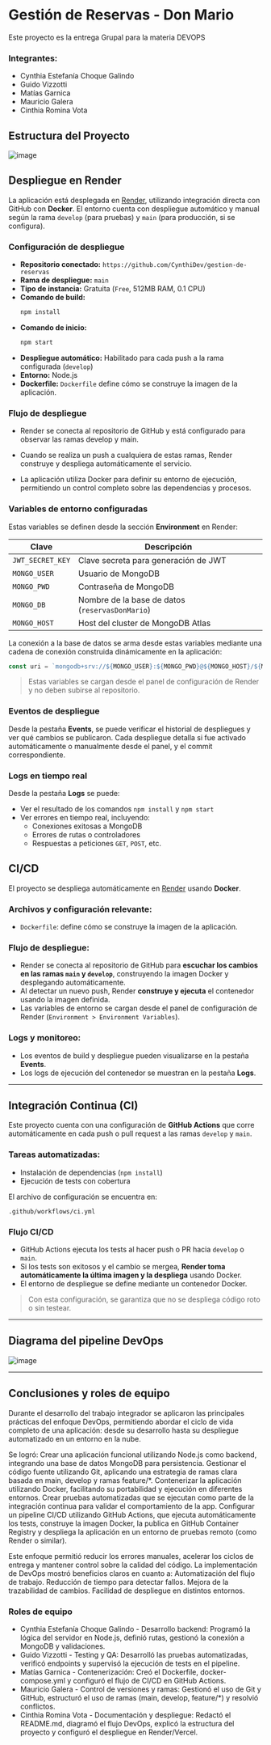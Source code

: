 
# Gestión de Reservas - Don Mario

Este proyecto  es la entrega Grupal para  la materia DEVOPS

### Integrantes:

- Cynthia Estefanía Choque Galindo 
- Guido Vizzotti 
- Matías Garnica 
- Mauricio Galera 
- Cinthia Romina Vota 


## Estructura del Proyecto

![image](https://github.com/user-attachments/assets/92f4573c-f92a-4f7b-9a81-1ac6a5e31424)


## Despliegue en Render

La aplicación está desplegada en [Render](https://render.com), utilizando integración directa con GitHub con **Docker**. El entorno cuenta con despliegue automático y manual según la rama `develop` (para pruebas) y `main` (para producción, si se configura).

### Configuración de despliegue

- **Repositorio conectado:** `https://github.com/CynthiDev/gestion-de-reservas`
- **Rama de despliegue:** `main`
- **Tipo de instancia:** Gratuita (`Free`, 512MB RAM, 0.1 CPU)
- **Comando de build:**  
  ```bash
  npm install
  ```
- **Comando de inicio:**  
  ```bash
  npm start
  ```
- **Despliegue automático:** Habilitado para cada push a la rama configurada (`develop`)
- **Entorno:** Node.js
- **Dockerfile:** `Dockerfile` define cómo se construye la imagen de la aplicación.

### Flujo de despliegue

- Render se conecta al repositorio de GitHub y está configurado para observar las ramas develop y main.

- Cuando se realiza un push a cualquiera de estas ramas, Render construye y despliega automáticamente el servicio.

- La aplicación utiliza Docker para definir su entorno de ejecución, permitiendo un control completo sobre las dependencias y procesos.

### Variables de entorno configuradas

Estas variables se definen desde la sección **Environment** en Render:

| Clave             | Descripción                                |
|------------------|---------------------------------------------|
| `JWT_SECRET_KEY` | Clave secreta para generación de JWT        |
| `MONGO_USER`     | Usuario de MongoDB                          |
| `MONGO_PWD`      | Contraseña de MongoDB                       |
| `MONGO_DB`       | Nombre de la base de datos (`reservasDonMario`) |
| `MONGO_HOST`     | Host del cluster de MongoDB Atlas           |

La conexión a la base de datos se arma desde estas variables mediante una cadena de conexión construida dinámicamente en la aplicación:

```javascript
const uri = `mongodb+srv://${MONGO_USER}:${MONGO_PWD}@${MONGO_HOST}/${MONGO_DB}?retryWrites=true&w=majority`;
```

> Estas variables se cargan desde el panel de configuración de Render y no deben subirse al repositorio.

### Eventos de despliegue

Desde la pestaña **Events**, se puede verificar el historial de despliegues y ver qué cambios se publicaron. Cada despliegue detalla si fue activado automáticamente o manualmente desde el panel, y el commit correspondiente.

### Logs en tiempo real

Desde la pestaña **Logs** se puede:

- Ver el resultado de los comandos `npm install` y `npm start`
- Ver errores en tiempo real, incluyendo:
  - Conexiones exitosas a MongoDB
  - Errores de rutas o controladores
  - Respuestas a peticiones `GET`, `POST`, etc.


## CI/CD

El proyecto se despliega automáticamente en [Render](https://render.com) usando **Docker**.

### Archivos y configuración relevante:

- `Dockerfile`: define cómo se construye la imagen de la aplicación.

### Flujo de despliegue:

- Render se conecta al repositorio de GitHub para **escuchar los cambios en las ramas `main` y `develop`**, construyendo la imagen Docker y desplegando automáticamente.
- Al detectar un nuevo push, Render **construye y ejecuta** el contenedor usando la imagen definida.
- Las variables de entorno se cargan desde el panel de configuración de Render (`Environment > Environment Variables`).

### Logs y monitoreo:

- Los eventos de build y despliegue pueden visualizarse en la pestaña **Events**.
- Los logs de ejecución del contenedor se muestran en la pestaña **Logs**.

---

## Integración Continua (CI)

Este proyecto cuenta con una configuración de **GitHub Actions** que corre automáticamente en cada push o pull request a las ramas `develop` y `main`.

### Tareas automatizadas:

- Instalación de dependencias (`npm install`)
- Ejecución de tests con cobertura

El archivo de configuración se encuentra en:

```
.github/workflows/ci.yml
```

### Flujo CI/CD

- GitHub Actions ejecuta los tests al hacer push o PR hacia `develop` o `main`.
- Si los tests son exitosos y el cambio se mergea, **Render toma automáticamente la última imagen y la despliega** usando Docker.
- El entorno de despliegue se define mediante un contenedor Docker.

> Con esta configuración, se garantiza que no se despliega código roto o sin testear.

---

## Diagrama del pipeline DevOps

![image](https://github.com/user-attachments/assets/cdc76413-a5e3-4166-b706-439c7556b79a)

---

## Conclusiones y roles de equipo

Durante el desarrollo del trabajo integrador se aplicaron las principales prácticas del enfoque DevOps, permitiendo abordar el ciclo de vida completo de una aplicación: desde su desarrollo hasta su despliegue automatizado en un entorno en la nube.

Se logró:
Crear una aplicación funcional utilizando Node.js como backend, integrando una base de datos MongoDB para persistencia.
Gestionar el código fuente utilizando Git, aplicando una estrategia de ramas clara basada en main, develop y ramas feature/*.
Contenerizar la aplicación utilizando Docker, facilitando su portabilidad y ejecución en diferentes entornos.
Crear pruebas automatizadas que se ejecutan como parte de la integración continua para validar el comportamiento de la app.
Configurar un pipeline CI/CD utilizando GitHub Actions, que ejecuta automáticamente los tests, construye la imagen Docker, la publica en GitHub Container Registry y despliega la aplicación en un entorno de pruebas remoto (como Render o similar).

Este enfoque permitió reducir los errores manuales, acelerar los ciclos de entrega y mantener control sobre la calidad del código.
La implementación de DevOps mostró beneficios claros en cuanto a:
Automatización del flujo de trabajo.
Reducción de tiempo para detectar fallos.
Mejora de la trazabilidad de cambios.
Facilidad de despliegue en distintos entornos.

### Roles de equipo

- Cynthia Estefanía Choque Galindo - Desarrollo backend: Programó la lógica del servidor en Node.js, definió rutas, gestionó la conexión a MongoDB y validaciones.
- Guido Vizzotti - Testing y QA: Desarrolló las pruebas automatizadas, verificó endpoints y supervisó la ejecución de tests en el pipeline.
- Matías Garnica - Contenerización: Creó el Dockerfile, docker-compose.yml y configuró el flujo de CI/CD en GitHub Actions.
- Mauricio Galera - Control de versiones y ramas: Gestionó el uso de Git y GitHub, estructuró el uso de ramas (main, develop, feature/*) y resolvió conflictos.
- Cinthia Romina Vota - Documentación y despliegue: Redactó el README.md, diagramó el flujo DevOps, explicó la estructura del proyecto y configuró el despliegue en Render/Vercel.
